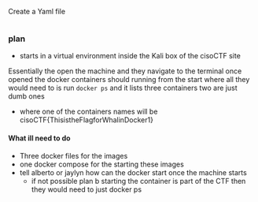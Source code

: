 Create a Yaml file 

```yaml

```

### plan 

- starts in a virtual environment inside the Kali box of the cisoCTF site

Essentially the open the machine and they navigate to the terminal once opened the docker containers should running from the start where all they would need to is run `docker ps` and it lists three containers two are just dumb ones 

- where one of the containers names will be cisoCTF{ThisistheFlagforWhalinDocker1}


#### What ill need to do 

- Three docker files for the images 
- one docker compose for the starting these images 
- tell alberto or jaylyn how can the docker start once the machine starts 
	- if not possible plan b starting the container is part of the CTF then they would need to just docker ps 